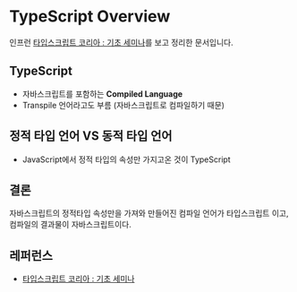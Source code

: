 # TypeScript Overview
인프런 [타입스크립트 코리아 : 기초 세미나](https://www.inflearn.com/course/%ED%83%80%EC%9E%85%EC%8A%A4%ED%81%AC%EB%A6%BD%ED%8A%B8-%EC%BD%94%EB%A6%AC%EC%95%84-1705-%EA%B8%B0%EC%B4%88-%EC%84%B8%EB%AF%B8%EB%82%98/)를 보고 정리한 문서입니다.

## TypeScript
- 자바스크립트를 포함하는 **Compiled Language**
- Transpile 언어라고도 부름 (자바스크립트로 컴파일하기 때문)

## 정적 타입 언어 VS 동적 타입 언어
- JavaScript에서 정적 타입의 속성만 가지고온 것이 TypeScript

## 결론

자바스크립트의 정적타입 속성만을 가져와 만들어진 컴파일 언어가 타입스크립트 이고, 컴파일의 결과물이 자바스크립트이다.

## 레퍼런스 
- [타입스크립트 코리아 : 기초 세미나](https://www.inflearn.com/course/%ED%83%80%EC%9E%85%EC%8A%A4%ED%81%AC%EB%A6%BD%ED%8A%B8-%EC%BD%94%EB%A6%AC%EC%95%84-1705-%EA%B8%B0%EC%B4%88-%EC%84%B8%EB%AF%B8%EB%82%98/)